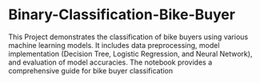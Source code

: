 # Binary-Classification-Bike-Buyer
This Project demonstrates the classification of bike buyers using various machine learning models. It includes data preprocessing, model implementation (Decision Tree, Logistic Regression, and Neural Network), and evaluation of model accuracies. The notebook provides a comprehensive guide for bike buyer classification

